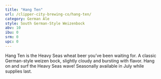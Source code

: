 ```yaml
---
title: "Hang Ten"
url: /clipper-city-brewing-co/hang-ten/
category: German Ale
style: South German-Style Weizenbock
abv: 10
ibu: 0
srm: 0
upc: 0
---
```

Hang Ten is the Heavy Seas wheat beer you’ve been waiting for. A classic German-style weizen bock, slightly cloudy and bursting with flavor. Hang on and surf the Heavy Seas wave! Seasonally available in July while supplies last.
